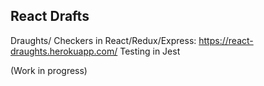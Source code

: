 React Drafts
------------

Draughts/ Checkers in React/Redux/Express: https://react-draughts.herokuapp.com/
Testing in Jest

(Work in progress)
